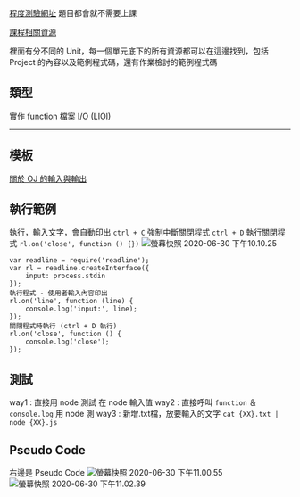 
[程度測驗網址](https://oj.lidemy.com/problem?tag=%E7%A8%8B%E5%BA%A6%E6%B8%AC%E9%A9%97&page=1)
題目都會就不需要上課

[課程相關資源](https://github.com/Lidemy/ALG101-too-weak-to-leetcode)

裡面有分不同的 Unit，每一個單元底下的所有資源都可以在這邊找到，包括 Project 的內容以及範例程式碼，還有作業檢討的範例程式碼

## 類型
實作 function
檔案 I/O (LIOI)

---
## 模板
[關於 OJ 的輸入與輸出
](https://oj.lidemy.com/)

## 執行範例
執行，輸入文字，會自動印出
`ctrl + C` 強制中斷關閉程式
`ctrl + D` 執行關閉程式 `rl.on('close', function () {})`
![螢幕快照 2020-06-30 下午10.10.25](https://i.imgur.com/c9L1Ftg.png)

```
var readline = require('readline');
var rl = readline.createInterface({
    input: process.stdin
});
執行程式 - 使用者輸入內容印出
rl.on('line', function (line) {
    console.log('input:', line);
});
關閉程式時執行 (ctrl + D 執行)
rl.on('close', function () {
    console.log('close');
});

```

## 測試
way1 : 直接用 node 測試 在 node 輸入值
way2 : 直接呼叫 `function` ＆ `console.log` 用 node 測 
way3 : 新增.txt檔，放要輸入的文字 `cat {XX}.txt | node {XX}.js`

## Pseudo Code 
右邊是 Pseudo Code 
![螢幕快照 2020-06-30 下午11.00.55](https://i.imgur.com/zxWidfU.png)
![螢幕快照 2020-06-30 下午11.02.39](https://i.imgur.com/7LbtDIS.png)
